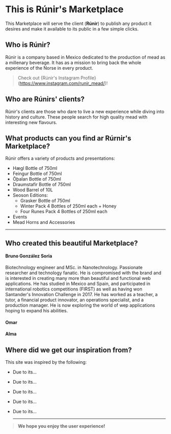 # This is Rúnir's Marketplace

This Marketplace will serve the client (**Rúnir**) to publish any product it desires and make it available to its public in a few simple clicks.

## Who is Rúnir?

Rúnir is a company based in Mexico dedicated to the production of mead as a millenary beverage. It has as a mission to bring back the whole experience of the Norse in every product.

> Check out {Rúnir's Instagram Profile}(https://www.instagram.com/runir_mead/)!

## Who are Rúnirs' clients?

Rúnir's clients are those who dare to live a new experience while diving into history and culture. These people search for high quality mead with interesting new flavours.

## What products can you find ar Rúrnir's Marketplace?

Rúnir offers a variety of products and presentations:

- Hægl Bottle of 750ml
- Feingur Bottle of 750ml
- Ōþalan Bottle of 750ml
- Draumstafir Bottle of 750ml
- Wood Barrel of 10L
- Seoson Editions:
  - Grasker Bottle of 750ml
  - Winter Pack 4 Bottles of 250ml each + Honey
  - Four Runes Pack 4 Bottles of 250ml each
- Events
- Mead Horns and Accessories

---

## Who created this beautiful Marketplace?

#### Bruno González Soria

Biotechnology engineer and MSc. in Nanotechnology. Passionate researcher and technology fanatic. He is compromised with the brand and is interested in creating many more than beautiful and functional web applications. He has studied in Mexico and Spain, and participated in international robotics competitions (FIRST) as well as having won Santander's Innovation Challenge in 2017. He has worked as a teacher, a tutor, a financial product innovator, an operations specialist, and a production manager. He is now exploring the world of wep applications hoping to expand his abilities.

#### Omar

#### Alma

## Where did we get our inspiration from?

This site was inspired by the following:

- Due to its...
- Due to its...
- Due to its...
- Due to its...
- Due to its...

  ***

> **We hope you enjoy the user experience!**
